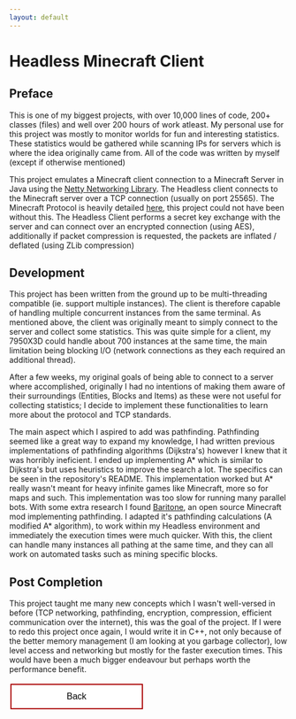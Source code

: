 ```yaml
---
layout: default
---
```


# Headless Minecraft Client

## Preface
This is one of my biggest projects, with over 10,000 lines of code, 200+ classes (files) and well over 200 hours of work atleast. My personal use for this project was mostly to monitor worlds for fun and interesting statistics. These statistics would be gathered while scanning IPs for servers which is where the idea originally came from. All of the code was written by myself (except if otherwise mentioned)

This project emulates a Minecraft client connection to a Minecraft Server in Java using the [Netty Networking Library](https://netty.io/). The Headless client connects to the Minecraft server over a TCP connection (usually on port 25565). The Minecraft Protocol is heavily detailed [here](https://wiki.vg/), this project could not have been without this. The Headless Client performs a secret key exchange with the server and can connect over an encrypted connection (using AES), additionally if packet compression is requested, the packets are inflated / deflated (using ZLib compression)

## Development



This project has been written from the ground up to be multi-threading compatible (ie. support multiple instances). The client is therefore capable of handling multiple concurrent instances from the same terminal. As mentioned above, the client was originally meant to simply connect to the server and collect some statistics. This was quite simple for a client, my 7950X3D could handle about 700 instances at the same time, the main limitation being blocking I/O (network connections as they each required an additional thread).

After a few weeks, my original goals of being able to connect to a server where accomplished, originally I had no intentions of making them aware of their surroundings (Entities, Blocks and Items) as these were not useful for collecting statistics; I decide to implement these functionalities to learn more about the protocol and TCP standards.

The main aspect which I aspired to add was pathfinding. Pathfinding seemed like a great way to expand my knowledge, I had written previous implementations of pathfinding algorithms (Dijkstra's) however I knew that it was horribly ineficient. I ended up implementing A* which is similar to Dijkstra's but uses heuristics to improve the search a lot. The specifics can be seen in the repository's README. This implementation worked but A* really wasn't meant for heavy infinite games like Minecraft, more so for maps and such. This implementation was too slow for running many parallel bots. With some extra research I found [Baritone](https://github.com/cabaletta/baritone), an open source Minecraft mod implementing pathfinding. I adapted it's pathfinding calculations (A modified A* algorithm), to work within my Headless environment and immediately the execution times were much quicker. With this, the client can handle many instances all pathing at the same time, and they can all work on automated tasks such as mining specific blocks. 

## Post Completion

This project taught me many new concepts which I wasn't well-versed in before (TCP networking, pathfinding, encryption, compression, efficient communication over the internet), this was the goal of the project. If I were to redo this project once again, I would write it in C++, not only because of the better memory management (I am looking at you garbage collector), low level access and networking but mostly for the faster execution times. This would have been a much bigger endeavour but perhaps worth the performance benefit.



<style>
.back {
  border: none;
  color: white;
  text-align: center;
  text-decoration: none;
  display: inline-block;
  font-size: 16px;
  margin: 4px 2px;
  cursor: pointer;
}

.back {
  padding: 12px 100px;
  background-color: #aa0405;
} /* Red */

.back {
  background-color: white;
  color: black;
  border: 2px solid #aa0405;
}

.back:hover {
  background-color: #aa0405;
  color: white;
}
</style>

<a href="./"> <button class="back">Back</button></a>